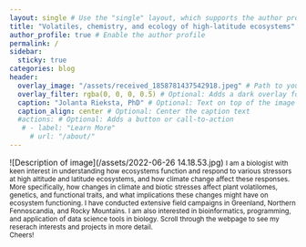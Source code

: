```yaml
---
layout: single # Use the "single" layout, which supports the author profile
title: "Volatiles, chemistry, and ecology of high-latitude ecosystems"
author_profile: true # Enable the author profile
permalink: /
sidebar:
  sticky: true
categories: blog
header:
  overlay_image: "/assets/received_1858781437542918.jpeg" # Path to your full-width image
  overlay_filter: rgba(0, 0, 0, 0.5) # Optional: Adds a dark overlay for better text contrast
  caption: "Jolanta Rieksta, PhD" # Optional: Text on top of the image
  caption_align: center # Optional: Center the caption text
  #actions: # Optional: Adds a button or call-to-action
   # - label: "Learn More"
     # url: "/about/"
---
```


![Description of image](/assets/2022-06-26 14.18.53.jpg)
<small>
I am a biologist with keen interest in understanding how ecosystems function and respond to various stressors at high altitude and latitude ecosystems, and how climate change affect these responses. 
More specifically, how changes in climate and biotic stresses affect plant volatilomes, genetics, and functional traits, and what implications these changes might have on ecosystem functioning. 
I have conducted extensive field campaigns in Greenland, Northern Fennoscandia, and Rocky Mountains. I am also interested in bioinformatics, programming, and application of data science tools in biology.
Scroll through the webpage to see my reserach interests and projects in more detail. 
<br>
Cheers!
</small>